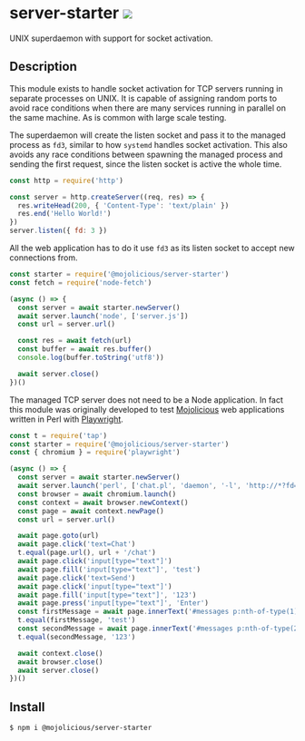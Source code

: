 # server-starter [![](https://github.com/mojolicious/server-starter/workflows/test/badge.svg)](https://github.com/mojolicious/server-starter/actions)

  UNIX superdaemon with support for socket activation.

## Description

  This module exists to handle socket activation for TCP servers running in separate processes on UNIX. It is capable of
  assigning random ports to avoid race conditions when there are many services running in parallel on the same machine.
  As is common with large scale testing.
  
  The superdaemon will create the listen socket and pass it to the managed process as `fd3`, similar to how `systemd`
  handles socket activation. This also avoids any race conditions between spawning the managed process and sending the
  first request, since the listen socket is active the whole time.

```js
const http = require('http')

const server = http.createServer((req, res) => {
  res.writeHead(200, { 'Content-Type': 'text/plain' })
  res.end('Hello World!')
})
server.listen({ fd: 3 })
```

  All the web application has to do it use `fd3` as its listen socket to accept new connections from.

```js
const starter = require('@mojolicious/server-starter')
const fetch = require('node-fetch')

(async () => {
  const server = await starter.newServer()
  await server.launch('node', ['server.js'])
  const url = server.url()

  const res = await fetch(url)
  const buffer = await res.buffer()
  console.log(buffer.toString('utf8'))

  await server.close()
})()
```

  The managed TCP server does not need to be a Node application. In fact this module was originally developed to test
  [Mojolicious](https://mojolicious.org) web applications written in Perl with [Playwright](https://playwright.dev).

```js
const t = require('tap')
const starter = require('@mojolicious/server-starter')
const { chromium } = require('playwright')

(async () => {
  const server = await starter.newServer()
  await server.launch('perl', ['chat.pl', 'daemon', '-l', 'http://*?fd=3'])
  const browser = await chromium.launch()
  const context = await browser.newContext()
  const page = await context.newPage()
  const url = server.url()

  await page.goto(url)
  await page.click('text=Chat')
  t.equal(page.url(), url + '/chat')
  await page.click('input[type="text"]')
  await page.fill('input[type="text"]', 'test')
  await page.click('text=Send')
  await page.click('input[type="text"]')
  await page.fill('input[type="text"]', '123')
  await page.press('input[type="text"]', 'Enter')
  const firstMessage = await page.innerText('#messages p:nth-of-type(1)')
  t.equal(firstMessage, 'test')
  const secondMessage = await page.innerText('#messages p:nth-of-type(2)')
  t.equal(secondMessage, '123')

  await context.close()
  await browser.close()
  await server.close()
})()
```

## Install

    $ npm i @mojolicious/server-starter
